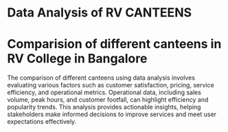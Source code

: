 # Data Analysis of RV CANTEENS
# Comparision of different canteens in RV College in Bangalore 

The comparison of different canteens using data analysis involves evaluating various factors such as customer satisfaction, pricing, service efficiency, and operational metrics. Operational data, including sales volume, peak hours, and customer footfall, can highlight efficiency and popularity trends. This analysis provides actionable insights, helping stakeholders make informed decisions to improve services and meet user expectations effectively.
